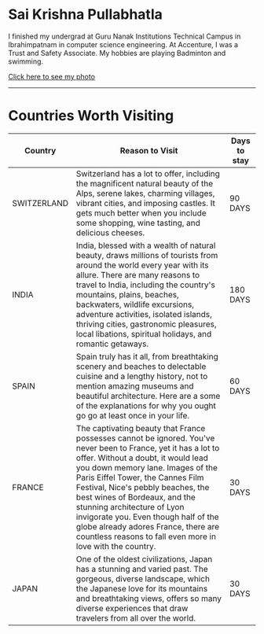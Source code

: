 # Sai Krishna Pullabhatla
I finished my undergrad at Guru Nanak Institutions Technical Campus in Ibrahimpatnam in computer science engineering. At Accenture, I was a Trust and Safety Associate. My hobbies are playing Badminton and swimming.


[Click here to see my photo](https://github.com/s558962/assignment2-Pullabhatla/blob/main/image.jpg)

-----
# Countries Worth Visiting

| Country |  Reason to Visit  | Days to stay  |
| ------- |  ---------------  | ------------  |
|SWITZERLAND | Switzerland has a lot to offer, including the magnificent natural beauty of the Alps, serene lakes, charming villages, vibrant cities, and imposing castles. It gets much better when you include some shopping, wine tasting, and delicious cheeses.  | 90 DAYS |
| INDIA |  India, blessed with a wealth of natural beauty, draws millions of tourists from around the world every year with its allure. There are many reasons to travel to India, including the country's mountains, plains, beaches, backwaters, wildlife excursions, adventure activities, isolated islands, thriving cities, gastronomic pleasures, local libations, spiritual holidays, and romantic getaways.   | 180 DAYS  |
| SPAIN |  Spain truly has it all, from breathtaking scenery and beaches to delectable cuisine and a lengthy history, not to mention amazing museums and beautiful architecture. Here are a some of the explanations for why you ought go go at least once in your life.  | 60 DAYS  |
| FRANCE |  The captivating beauty that France possesses cannot be ignored. You've never been to France, yet it has a lot to offer. Without a doubt, it would lead you down memory lane. Images of the Paris Eiffel Tower, the Cannes Film Festival, Nice's pebbly beaches, the best wines of Bordeaux, and the stunning architecture of Lyon invigorate you. Even though half of the globe already adores France, there are countless reasons to fall even more in love with the country.  | 30 DAYS |
| JAPAN |  One of the oldest civilizations, Japan has a stunning and varied past. The gorgeous, diverse landscape, which the Japanese love for its mountains and breathtaking views, offers so many diverse experiences that draw travelers from all over the world.  | 30 DAYS | 

